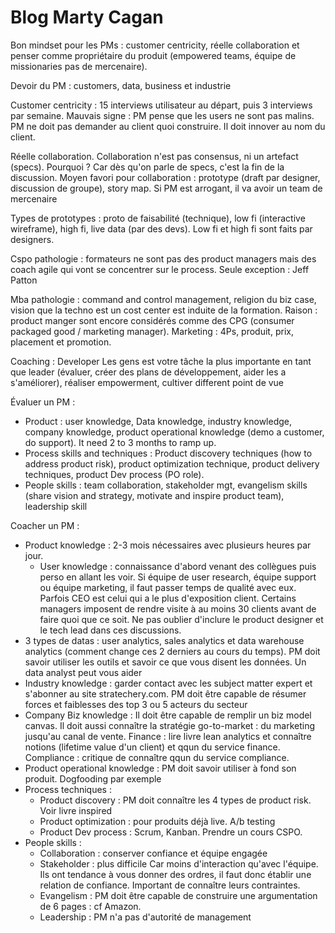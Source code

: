 # Blog Marty Cagan

Bon mindset pour les PMs : customer centricity, réelle collaboration et penser comme propriétaire du produit (empowered teams, équipe de missionaries pas de mercenaire).

Devoir du PM : customers, data, business et industrie

Customer centricity : 15 interviews utilisateur au départ, puis 3 interviews par semaine. Mauvais signe : PM pense que les users ne sont pas malins. PM ne doit pas demander au client quoi construire. Il doit innover au nom du client.

Réelle collaboration. Collaboration n'est pas consensus, ni un artefact (specs). Pourquoi ? Car dès qu'on parle de specs, c'est la fin de la discussion. Moyen favori pour collaboration : prototype (draft par designer, discussion de groupe), story map. Si PM est arrogant, il va avoir un team de mercenaire

Types de prototypes : proto de faisabilité (technique), low fi (interactive wireframe), high fi, live data (par des devs). Low fi et high fi sont faits par designers.

Cspo pathologie : formateurs ne sont pas des product managers mais des coach agile qui vont se concentrer sur le process. Seule exception : Jeff Patton

Mba pathologie : command and control management, religion du biz case, vision que la techno est un cost center est induite de la formation. Raison : product manger sont encore considérés comme des CPG (consumer packaged good / marketing manager). Marketing : 4Ps, produit, prix, placement et promotion. 

Coaching : Developer Les gens est votre tâche la plus importante en tant que leader (évaluer, créer des plans de développement, aider les a s'améliorer), réaliser empowerment, cultiver different point de vue

Évaluer un PM :

- Product : user knowledge, Data knowledge, industry knowledge, company knowledge, product operational knowledge (demo a customer, do support). It need 2 to 3 months to ramp up.
- Process skills and techniques : Product discovery techniques (how to address product risk), product optimization technique, product delivery techniques, product Dev process (PO role).
- People skills : team collaboration, stakeholder mgt, evangelism skills (share vision and strategy, motivate and inspire product team), leadership skill

Coacher un PM : 

- Product knowledge : 2-3 mois nécessaires avec plusieurs heures par jour.
    - User knowledge : connaissance d'abord venant des collègues puis perso en allant les voir. Si équipe de user research, équipe support ou équipe marketing, il faut passer temps de qualité avec eux. Parfois CEO est celui qui a le plus d'exposition client. Certains managers imposent de rendre visite à au moins 30 clients avant de faire quoi que ce soit. Ne pas oublier d'inclure le product designer et le tech lead dans ces discussions.
- 3 types de datas : user analytics, sales analytics et data warehouse analytics (comment change ces 2 derniers au cours du temps). PM doit savoir utiliser les outils et savoir ce que vous disent les données. Un data analyst peut vous aider
- Industry knowledge : garder contact avec les subject matter expert et s'abonner au site stratechery.com. PM doit être capable de résumer forces et faiblesses des top 3 ou 5 acteurs du secteur
- Company Biz knowledge : Il doit être capable de remplir un biz model canvas. Il doit aussi connaître la stratégie go-to-market : du marketing jusqu'au canal de vente. Finance : lire livre lean analytics et connaître notions (lifetime value d'un client) et qqun du service finance. Compliance : critique de connaître qqun du service compliance.
- Product operational knowledge : PM doit savoir utiliser à fond son produit. Dogfooding par exemple
- Process techniques :
    - Product discovery : PM doit connaître les 4 types de product risk. Voir livre inspired
    - Product optimization : pour produits déjà live. A/b testing
    - Product Dev process : Scrum, Kanban. Prendre un cours CSPO.
- People skills :
    - Collaboration : conserver confiance et équipe engagée
    - Stakeholder : plus difficile Car moins d'interaction qu'avec l'équipe. Ils ont tendance à vous donner des ordres, il faut donc établir une relation de confiance. Important de connaître leurs contraintes.
    - Evangelism : PM doit être capable de construire une argumentation de 6 pages : cf Amazon.
    - Leadership : PM n'a pas d'autorité de management
